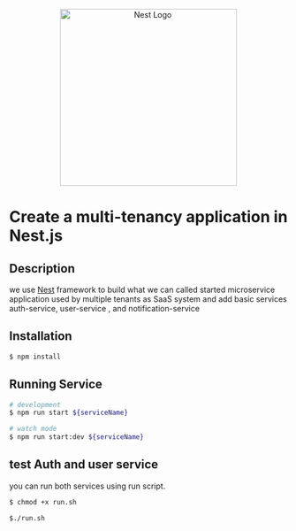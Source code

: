 <p align="center">
  <a href="http://nestjs.com/" target="blank"><img src="https://nestjs.com/img/logo_text.svg" width="320" alt="Nest Logo" /></a>
</p>

[circleci-image]: https://img.shields.io/circleci/build/github/nestjs/nest/master?token=abc123def456
[circleci-url]: https://circleci.com/gh/nestjs/nest
  
# Create a multi-tenancy application in Nest.js
## Description

we use [Nest](https://github.com/nestjs/nest) framework to build what we can called started microservice application used by multiple tenants as SaaS system and add basic services auth-service, user-service , and notification-service 

## Installation

```bash
$ npm install
```

## Running Service

```bash
# development
$ npm run start ${serviceName}

# watch mode
$ npm run start:dev ${serviceName}
```

## test Auth and user service 
you can run both services using run script.
 
```bash
$ chmod +x run.sh

$./run.sh
```
